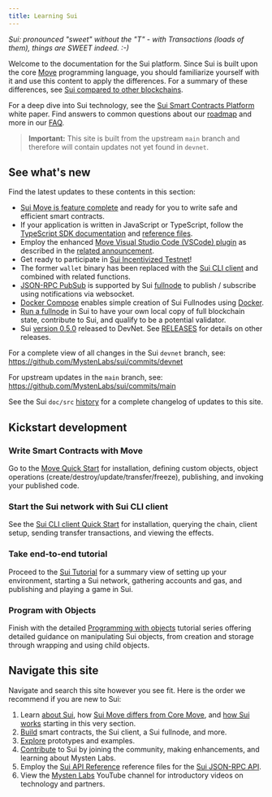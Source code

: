 ```yaml
---
title: Learning Sui
---
```


*Sui: pronounced "sweet" without the "T" - with Transactions (loads of them), things are SWEET indeed. :-)*

Welcome to the documentation for the Sui platform. Since Sui is built upon the core [Move](https://github.com/MystenLabs/awesome-move)
programming language, you should familiarize yourself with it and use this content to apply the differences. For a summary of these differences, see
[Sui compared to other blockchains](../learn/sui-compared.md).

For a deep dive into Sui technology, see the [Sui Smart Contracts Platform](https://github.com/MystenLabs/sui/blob/main/doc/paper/sui.pdf) white paper. Find answers to common questions about our [roadmap](https://github.com/MystenLabs/sui/blob/main/ROADMAP.md) and more in our [FAQ](../contribute/faq.md).

> **Important:** This site is built from the upstream `main` branch and therefore will contain updates not yet found in `devnet`.

## See what's new

Find the latest updates to these contents in this section:

* [Sui Move is feature complete](https://sui.io/resources-move/why-we-created-sui-move/) and ready for you to write safe and efficient smart contracts.
* If your application is written in JavaScript or TypeScript, follow the [TypeScript SDK documentation](https://github.com/MystenLabs/sui/tree/main/sdk/typescript) and [reference files](https://www.npmjs.com/package/@mysten/sui.js).
* Employ the enhanced [Move Visual Studio Code (VSCode) plugin](https://marketplace.visualstudio.com/items?itemName=move.move-analyzer) as described in the [related announcement](https://sui.io/resources-sui/announcing-enhanced-move-vs-code-plugin).
* Get ready to participate in [Sui Incentivized Testnet](https://sui.io/resources-sui/announcing-sui-incentivized-testnet/)!
* The former `wallet` binary has been replaced with the [Sui CLI client](../build/cli-client.md) and combined with related functions.
* [JSON-RPC PubSub](../build/pubsub.md) is supported by Sui [fullnode](../build/fullnode.md) to publish / subscribe using notifications via websocket.
* [Docker Compose](../build/fullnode.md#using-docker-compose) enables simple creation of Sui Fullnodes using [Docker](https://github.com/MystenLabs/sui/tree/main/docker/fullnode#readme).
* [Run a fullnode](../build/fullnode.md) in Sui to have your own local copy of full blockchain state, contribute to Sui, and qualify to be a potential validator.
* Sui [version 0.5.0](https://github.com/MystenLabs/sui/releases/tag/devnet-0.5.0-rc) released to DevNet. See [RELEASES](https://github.com/MystenLabs/sui/blob/main/RELEASES.md) for details on other releases.

For a complete view of all changes in the Sui `devnet` branch, see:
https://github.com/MystenLabs/sui/commits/devnet

For upstream updates in the `main` branch, see:
https://github.com/MystenLabs/sui/commits/main

See the Sui `doc/src` [history](https://github.com/MystenLabs/sui/commits/main/doc/src) for a complete changelog of updates to this site. 

## Kickstart development

### Write Smart Contracts with Move
Go to the [Move Quick Start](../build/move.md) for installation, defining custom objects, object operations (create/destroy/update/transfer/freeze), publishing, and invoking your published code.

### Start the Sui network with Sui CLI client
See the [Sui CLI client Quick Start](../build/cli-client.md) for installation, querying the chain, client setup, sending transfer transactions, and viewing the effects.

### Take end-to-end tutorial
Proceed to the [Sui Tutorial](../explore/tutorials.md) for a summary view of setting up your environment, starting a Sui network, gathering accounts and gas, and publishing and playing a game in Sui.

### Program with Objects
Finish with the detailed [Programming with objects](../build/programming-with-objects/index.md) tutorial series offering detailed guidance on manipulating Sui objects, from creation and storage through wrapping and using child objects.

## Navigate this site

Navigate and search this site however you see fit. Here is the order we recommend if you are new to Sui:

1. Learn [about Sui](../learn/about-sui.md), how [Sui Move differs from Core Move](../learn/sui-move-diffs.md), and [how Sui works](../learn/how-sui-works.md) starting in this very section.
1. [Build](../build/index.md) smart contracts, the Sui client, a Sui fullnode, and more.
1. [Explore](../explore/index.md) prototypes and examples.
1. [Contribute](../contribute/index.md) to Sui by joining the community, making enhancements, and learning about Mysten Labs.
1. Employ the [Sui API Reference](https://playground.open-rpc.org/?uiSchema%5BappBar%5D%5Bui:splitView%5D=false&schemaUrl=https://raw.githubusercontent.com/MystenLabs/sui/main/sui/open_rpc/spec/openrpc.json&uiSchema%5BappBar%5D%5Bui:input%5D=false) reference files for the [Sui JSON-RPC API](../build/json-rpc.md).
1. View the [Mysten Labs](https://www.youtube.com/channel/UCI7pCUVxSLcndVhPpZOwZgg) YouTube channel for introductory videos on technology and partners.
